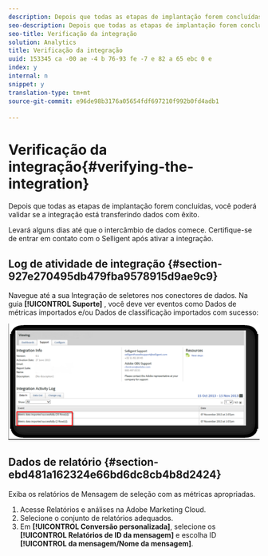 ```yaml
---
description: Depois que todas as etapas de implantação forem concluídas, você poderá validar se a integração está transferindo dados com êxito.
seo-description: Depois que todas as etapas de implantação forem concluídas, você poderá validar se a integração está transferindo dados com êxito.
seo-title: Verificação da integração
solution: Analytics
title: Verificação da integração
uuid: 153345 ca -00 ae -4 b 76-93 fe -7 e 82 a 65 ebc 0 e
index: y
internal: n
snippet: y
translation-type: tm+mt
source-git-commit: e96de98b3176a05654fdf697210f992b0fd4adb1

---
```



# Verificação da integração{#verifying-the-integration}

Depois que todas as etapas de implantação forem concluídas, você poderá validar se a integração está transferindo dados com êxito.

Levará alguns dias até que o intercâmbio de dados comece. Certifique-se de entrar em contato com o Selligent após ativar a integração.

## Log de atividade de integração {#section-927e270495db479fba9578915d9ae9c9}

Navegue até a sua Integração de seletores nos conectores de dados. Na guia **[!UICONTROL Suporte]** , você deve ver eventos como Dados de métricas importados e/ou Dados de classificação importados com sucesso:

![](assets/selligent-verifying.png)

## Dados de relatório {#section-ebd481a162324e66bd6dc8cb4b8d2424}

Exiba os relatórios de Mensagem de seleção com as métricas apropriadas.

1. Acesse Relatórios e análises na Adobe Marketing Cloud.
1. Selecione o conjunto de relatórios adequados.
1. Em **[!UICONTROL Conversão personalizada]**, selecione os **[!UICONTROL Relatórios de ID da mensagem]** e escolha ID **[!UICONTROL da mensagem/Nome da mensagem]**.

